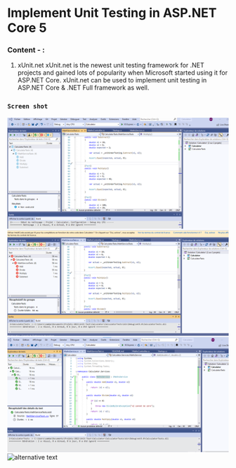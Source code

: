 # Implement Unit Testing in ASP.NET Core 5

### Content - :
1. xUnit.net
xUnit.net is the newest unit testing framework for .NET projects and
gained lots of popularity when Microsoft started using it for ASP.NET 
Core.
xUnit.net can be used to implement unit testing in ASP.NET Core &
.NET Full framework as well.     

### `Screen shot`
 ![alternative text](test-explorator-not-test-executed-yet.png "img")
 ![alternative text](test-failled-screen.png "img")
 ![alternative text](all-test-passed.png "img")
 ![alternative text](loading-type.png "img")


